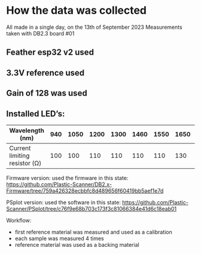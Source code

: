 
# How the data was collected
All made in a single day, on the 13th of September 2023
Measurements taken with DB2.3 board #01

## Feather esp32 v2 used
## 3.3V reference used
## Gain of 128 was used

## Installed LED’s: 
|Wavelength (nm) |940 |1050 |1200 |1300 |1460 |1550 |1650 |1720 |
|---|---|---|---|---|---|---|---|---|
|Current limiting resistor (Ω) |100 |100 |110 |110 |110 |110 |130 |130 |

Firmware version: used the firmware in this state: https://github.com/Plastic-Scanner/DB2.x-Firmware/tree/759a426328ecbbfc8d489656f60419bb5aef1e7d

PSplot version: used the software in this state:
https://github.com/Plastic-Scanner/PSplot/tree/c76f9e68b703c173f3c81066384e41d6c18eab01


Workflow:
- first reference material was measured and used as a calibration
- each sample was measured 4 times
- reference material was used as a backing material
